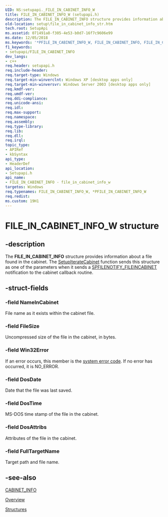 ```yaml
---
UID: NS:setupapi._FILE_IN_CABINET_INFO_W
title: FILE_IN_CABINET_INFO_W (setupapi.h)
description: The FILE_IN_CABINET_INFO structure provides information about a file found in the cabinet.
old-location: setup\file_in_cabinet_info_str.htm
tech.root: SetupApi
ms.assetid: 071491a8-f305-4e53-b0d7-16f7c9606e99
ms.date: 12/05/2018
ms.keywords: '*PFILE_IN_CABINET_INFO_W, FILE_IN_CABINET_INFO, FILE_IN_CABINET_INFO structure [Setup API], FILE_IN_CABINET_INFO_W, PFILE_IN_CABINET_INFO, PFILE_IN_CABINET_INFO structure pointer [Setup API], _setupapi_file_in_cabinet_info_str, setup.file_in_cabinet_info_str, setupapi/FILE_IN_CABINET_INFO, setupapi/PFILE_IN_CABINET_INFO'
f1_keywords:
- setupapi/FILE_IN_CABINET_INFO
dev_langs:
- c++
req.header: setupapi.h
req.include-header: 
req.target-type: Windows
req.target-min-winverclnt: Windows XP [desktop apps only]
req.target-min-winversvr: Windows Server 2003 [desktop apps only]
req.kmdf-ver: 
req.umdf-ver: 
req.ddi-compliance: 
req.unicode-ansi: 
req.idl: 
req.max-support: 
req.namespace: 
req.assembly: 
req.type-library: 
req.lib: 
req.dll: 
req.irql: 
topic_type:
- APIRef
- kbSyntax
api_type:
- HeaderDef
api_location:
- Setupapi.h
api_name:
- FILE_IN_CABINET_INFO - file_in_cabinet_info_w
targetos: Windows
req.typenames: FILE_IN_CABINET_INFO_W, *PFILE_IN_CABINET_INFO_W
req.redist: 
ms.custom: 19H1
---
```


# FILE_IN_CABINET_INFO_W structure


## -description


The 
<b>FILE_IN_CABINET_INFO</b> structure provides information about a file found in the cabinet. The 
<a href="https://docs.microsoft.com/windows/desktop/api/setupapi/nf-setupapi-setupiteratecabineta">SetupIterateCabinet</a> function sends this structure as one of the parameters when it sends a 
<a href="https://docs.microsoft.com/windows/desktop/SetupApi/spfilenotify-fileincabinet">SPFILENOTIFY_FILEINCABINET</a> notification to the cabinet callback routine.


## -struct-fields




### -field NameInCabinet

File name as it exists within the cabinet file.


### -field FileSize

Uncompressed size of the file in the cabinet, in bytes.


### -field Win32Error

If an error occurs, this member is the <a href="https://docs.microsoft.com/windows/desktop/Debug/system-error-codes">system error code</a>. If no error has occurred, it is  NO_ERROR.


### -field DosDate

Date that the file was last saved.


### -field DosTime

MS-DOS time stamp of the file in the cabinet.


### -field DosAttribs

Attributes of the file in the cabinet.


### -field FullTargetName

Target path and file name.


## -see-also




<a href="https://docs.microsoft.com/windows/desktop/api/setupapi/ns-setupapi-cabinet_info_a">CABINET_INFO</a>



<a href="https://docs.microsoft.com/windows/desktop/SetupApi/overview">Overview</a>



<a href="https://docs.microsoft.com/windows/desktop/SetupApi/structures--setup-api-">Structures</a>
 

 

